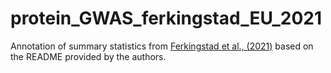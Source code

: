 # protein_GWAS_ferkingstad_EU_2021
Annotation of summary statistics from [Ferkingstad et al., (2021)](https://pubmed.ncbi.nlm.nih.gov/34857953/) based on the README provided by the authors.


